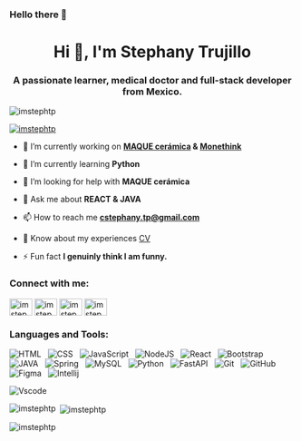 ### Hello there 👋
<h1 align="center">Hi 👋, I'm Stephany Trujillo</h1>
<h3 align="center">A passionate learner, medical doctor and full-stack developer from Mexico.</h3>

<p align="left"> <img src="https://komarev.com/ghpvc/?username=imstephtp&label=Profile%20views&color=0e75b6&style=flat" alt="imstephtp" /> </p>

<p align="left"> <a href="https://twitter.com/imstephtp" target="blank"><img src="https://img.shields.io/twitter/follow/imstephtp?logo=twitter&style=for-the-badge" alt="imstephtp" /></a> </p>

- 🔭 I’m currently working on **[MAQUE cerámica](https://github.com/imstephtp/Proyecto_Maque.ceramica) & [Monethink](https://github.com/Monethink)**

- 🌱 I’m currently learning **Python**

- 🤝 I’m looking for help with **MAQUE cerámica**

- 💬 Ask me about **REACT & JAVA**

- 📫 How to reach me **cstephany.tp@gmail.com**

- 📄 Know about my experiences [CV](https://drive.google.com/drive/u/0/folders/1LkGwTusMmIUtbKHGyYPv95G4ASUCJIfs)

- ⚡ Fun fact **I genuinly think I am funny.**

<h3 align="left">Connect with me:</h3>
<p align="left">
<a href="https://twitter.com/imstephtp" target="blank"><img align="center" src="https://raw.githubusercontent.com/rahuldkjain/github-profile-readme-generator/master/src/images/icons/Social/twitter.svg" alt="imstephtp" height="30" width="40" /></a>
<a href="https://linkedin.com/in/imstephtp" target="blank"><img align="center" src="https://raw.githubusercontent.com/rahuldkjain/github-profile-readme-generator/master/src/images/icons/Social/linked-in-alt.svg" alt="imstephtp" height="30" width="40" /></a>
<a href="https://instagram.com/imstephtp" target="blank"><img align="center" src="https://raw.githubusercontent.com/rahuldkjain/github-profile-readme-generator/master/src/images/icons/Social/instagram.svg" alt="imstephtp" height="30" width="40" /></a>
<a href="https://discord.gg/imstephtp" target="blank"><img align="center" src="https://raw.githubusercontent.com/rahuldkjain/github-profile-readme-generator/master/src/images/icons/Social/discord.svg" alt="imstephtp" height="30" width="40" /></a>
</p>

<h3 align="left">Languages and Tools:</h3>
<p align="center">
 
  <img src="https://img.shields.io/badge/HTML5-E34F26?style=for-the-badge&logo=html5&logoColor=white" alt="HTML" />&nbsp;&nbsp;
  <img src="https://img.shields.io/badge/CSS3-1572B6?style=for-the-badge&logo=css3&logoColor=white" alt="CSS" />&nbsp;&nbsp;
  <img src="https://img.shields.io/badge/JavaScript-323330?style=for-the-badge&logo=javascript&logoColor=F7DF1E" alt="JavaScript" />&nbsp;&nbsp;
  <img src="https://img.shields.io/badge/Node%20js-339933?style=for-the-badge&logo=nodedotjs&logoColor=white" alt="NodeJS" />&nbsp;&nbsp;
  <img src="https://img.shields.io/badge/React-20232A?style=for-the-badge&logo=react&logoColor=61DAFB" alt="React" />&nbsp;&nbsp;
  <img src="https://img.shields.io/badge/Bootstrap-563D7C?style=for-the-badge&logo=bootstrap&logoColor=white" alt="Bootstrap" />&nbsp;&nbsp;
  <img src="https://img.shields.io/badge/Java-F80000?style=for-the-badge&logo=oracle&logoColor=white" alt="JAVA">&nbsp;&nbsp;
  <img src="https://img.shields.io/badge/Spring_Boot-F2F4F9?style=for-the-badge&logo=spring-boot" alt="Spring">&nbsp;&nbsp;
  <img src="https://img.shields.io/badge/MySQL-005C84?style=for-the-badge&logo=mysql&logoColor=white" alt="MySQL">&nbsp;&nbsp;
  <img src="https://img.shields.io/badge/Python-FFD43B?style=for-the-badge&logo=python&logoColor=blue" alt="Python">&nbsp;&nbsp;
  <img src="https://img.shields.io/badge/fastapi-109989?style=for-the-badge&logo=FASTAPI&logoColor=white" alt="FastAPI">&nbsp;&nbsp;
  <img src="https://img.shields.io/badge/Git-F05032?style=for-the-badge&logo=git&logoColor=white" alt="Git" />&nbsp;&nbsp;
  <img src="https://img.shields.io/badge/github%20-%23000.svg?&style=for-the-badge&logo=github&logoColor=white" alt="GitHub" />
  <img src="https://img.shields.io/badge/Figma-F24E1E?style=for-the-badge&logo=figma&logoColor=white" alt="Figma">&nbsp;&nbsp;
  <img src="https://img.shields.io/badge/IntelliJ_IDEA-000000.svg?style=for-the-badge&logo=intellij-idea&logoColor=white" alt="Intellij">&nbsp;&nbsp;

  <img src="https://img.shields.io/badge/VSCode-0078D4?style=for-the-badge&logo=visual%20studio%20code&logoColor=white" alt="Vscode">&nbsp;&nbsp;  
</p>

<p><img align="left" src="https://github-readme-stats.vercel.app/api/top-langs?username=imstephtp&show_icons=true&locale=en&layout=compact" alt="imstephtp" /></p>

<p>&nbsp;<img align="center" src="https://github-readme-stats.vercel.app/api?username=imstephtp&show_icons=true&locale=en" alt="imstephtp" /></p>

<p><img align="center" src="https://github-readme-streak-stats.herokuapp.com/?user=imstephtp&" alt="imstephtp" /></p>


<!--
**imstephtp/imstephtp** is a ✨ _special_ ✨ repository because its `README.md` (this file) appears on your GitHub profile.

Here are some ideas to get you started:

- 🔭 I’m currently working on ...
- 🌱 I’m currently learning ...
- 👯 I’m looking to collaborate on ...
- 🤔 I’m looking for help with ...
- 💬 Ask me about ...
- 📫 How to reach me: ...
- 😄 Pronouns: ...
- ⚡ Fun fact: ...
-->
